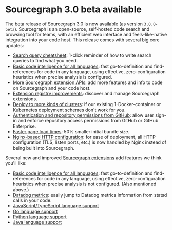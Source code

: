 # Sourcegraph 3.0 beta available

The beta release of Sourcegraph 3.0 is now available (as version `3.0.0-beta`). Sourcegraph is an open-source, self-hosted code search and browsing tool for teams, with an efficient web interface and feels-like-native integration into your code host. This release comes with several big core updates:

- [Search query cheatsheet](#search-query-cheatsheet): 1-click reminder of how to write search queries to find what you need.
- [Basic code intelligence for all languages](#basic-code-intelligence-for-all-languages): fast go-to-definition and find-references for code in any language, using effective, zero-configuration heuristics when precise analysis is configured.
- [More Sourcegraph extension APIs](#more-sourcegraph-extension-apis): add more features and info to code on Sourcegraph and your code host.
- [Extension registry improvements](#extension-registry-improvements): discover and manage Sourcegraph extensions.
- [Deploy to more kinds of clusters](#deploy-to-more-kinds-of-clusters): if our existing 1-Docker-container or Kubernetes deployment schemes don't work for you.
- [Authentication and repository permissions from GitHub](#authenticate-via-github): allow user sign-in and enforce repository access permissions from GitHub or GitHub Enterprise.
- [Faster page load times](#faster-page-load-times): 50% smaller initial bundle size.
- [Nginx-based HTTP configuration](#nginx-based-web-server): for ease of deployment, all HTTP configuration (TLS, listen ports, etc.) is now handled by Nginx instead of being built into Sourcegraph.

Several new and improved [Sourcegraph extensions](https://docs.sourcegraph.com/extensions) add features we think you'll like:

- [Basic code intelligence for all languages](#basic-code-intelligence-for-all-languages): fast go-to-definition and find-references for code in any language, using effective, zero-configuration heuristics when precise analysis is not configured. (Also mentioned above.)
- [Datadog metrics](#datadog-metrics): easily jump to Datadog metrics information from statsd calls in your code.
- [JavaScript/TypeScript language support](#TODO)
- [Go language support](#TODO)
- [Python language support](#TODO)
- [Java language support](#TODO)

##